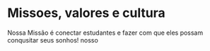 # Missoes, valores e cultura

Nossa Missão é conectar estudantes e fazer com que eles possam conqusitar seus sonhos! nosso
